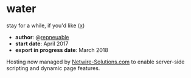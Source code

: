 # water
stay for a while, if you'd like (<a target="_blank" href="https://repneuable.github.io/water">x</a>)

<ul><li><b>author</b>:     @<a href="https://twitter.com/repneuable" target="_blank">repneuable</a></li>
  <li><b>start date</b>: April 2017</li>  
  <li><b>export in progress date</b>: March 2018</li></ul>

Hosting now managed by <a href="https://www.netwire-solutions.com" target="_blank">Netwire-Solutions.com</a> to enable server-side scripting and dynamic page features. 

